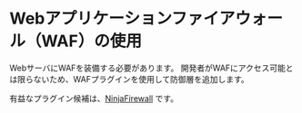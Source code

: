 # Webアプリケーションファイアウォール（WAF）の使用

WebサーバにWAFを装備する必要があります。
開発者がWAFにアクセス可能とは限らないため、WAFプラグインを使用して防御層を追加します。

有益なプラグイン候補は、[NinjaFirewall](https://wordpress.org/plugins/ninjafirewall/) です。
